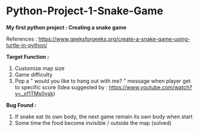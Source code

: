 
# Python-Project-1-Snake-Game
**My first python project : Creating a snake game**

References : https://www.geeksforgeeks.org/create-a-snake-game-using-turtle-in-python/

**Target Function :** 
1. Customize map size 
2. Game difficulty 
3. Pop a " would you like to hang out with me? " message when player get to specific score (Idea suggested by : https://www.youtube.com/watch?v=_xf1TMs0ysk)

**Bug Found :**
1. If snake eat its own body, the next game remain its own body when start
2. Some time the food become invisible / outside the map (solved)
